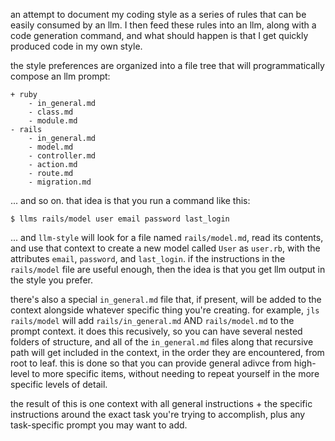 an attempt to document my coding style as a series of rules that can be easily
consumed by an llm. I then feed these rules into an llm, along with a code
generation command, and what should happen is that I get quickly produced code
in my own style.

the style preferences are organized into a file tree that will programmatically
compose an llm prompt:

```plaintext
+ ruby
    - in_general.md
    - class.md
    - module.md
- rails
    - in_general.md
    - model.md
    - controller.md
    - action.md
    - route.md
    - migration.md
```

... and so on. that idea is that you run a command like this:

```
$ llms rails/model user email password last_login
```

... and `llm-style` will look for a file named `rails/model.md`, read its
contents, and use that context to create a new model called `User` as
`user.rb`, with the attributes `email`, `password`, and `last_login`. if the
instructions in the `rails/model` file are useful enough, then the idea is that
you get llm output in the style you prefer.

there's also a special `in_general.md` file that, if present, will be added to
the context alongside whatever specific thing you're creating. for example,
`jls rails/model` will add `rails/in_general.md` AND `rails/model.md` to the
prompt context. it does this recusively, so you can have several nested folders
of structure, and all of the `in_general.md` files along that recursive path
will get included in the context, in the order they are encountered, from root
to leaf.  this is done so that you can provide general adivce from high-level
to more specific items, without needing to repeat yourself in the more specific
levels of detail.

the result of this is one context with all general instructions + the specific
instructions around the exact task you're trying to accomplish, plus any
task-specific prompt you may want to add.
